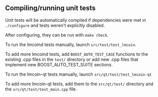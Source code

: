 Compiling/running unit tests
------------------------------------

Unit tests will be automatically compiled if dependencies were met in `./configure`
and tests weren't explicitly disabled.

After configuring, they can be run with `make check`.

To run the lmcoind tests manually, launch `src/test/test_lmcoin`.

To add more lmcoind tests, add `BOOST_AUTO_TEST_CASE` functions to the existing
.cpp files in the `test/` directory or add new .cpp files that
implement new BOOST_AUTO_TEST_SUITE sections.

To run the lmcoin-qt tests manually, launch `src/qt/test/test_lmcoin-qt`

To add more lmcoin-qt tests, add them to the `src/qt/test/` directory and
the `src/qt/test/test_main.cpp` file.
